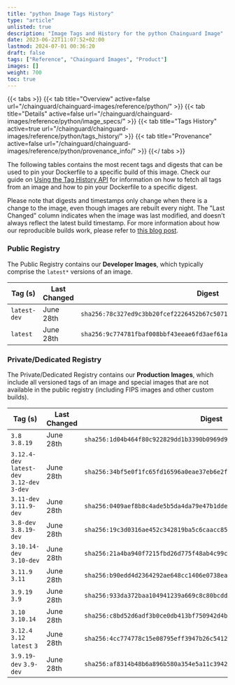 ```yaml
---
title: "python Image Tags History"
type: "article"
unlisted: true
description: "Image Tags and History for the python Chainguard Image"
date: 2023-06-22T11:07:52+02:00
lastmod: 2024-07-01 00:36:20
draft: false
tags: ["Reference", "Chainguard Images", "Product"]
images: []
weight: 700
toc: true
---
```


{{< tabs >}}
{{< tab title="Overview" active=false url="/chainguard/chainguard-images/reference/python/" >}}
{{< tab title="Details" active=false url="/chainguard/chainguard-images/reference/python/image_specs/" >}}
{{< tab title="Tags History" active=true url="/chainguard/chainguard-images/reference/python/tags_history/" >}}
{{< tab title="Provenance" active=false url="/chainguard/chainguard-images/reference/python/provenance_info/" >}}
{{</ tabs >}}

The following tables contains the most recent tags and digests that can be used to pin your Dockerfile to a specific build of this image. Check our guide on [Using the Tag History API](/chainguard/chainguard-images/using-the-tag-history-api/) for information on how to fetch all tags from an image and how to pin your Dockerfile to a specific digest.

Please note that digests and timestamps only change when there is a change to the image, even though images are rebuilt every night. The "Last Changed" column indicates when the image was last modified, and doesn't always reflect the latest build timestamp. For more information about how our reproducible builds work, please refer to [this blog post](https://www.chainguard.dev/unchained/reproducing-chainguards-reproducible-image-builds).

### Public Registry
The Public Registry contains our **Developer Images**, which typically comprise the `latest*` versions of an image.

| Tag (s)       | Last Changed | Digest                                                                    |
|---------------|--------------|---------------------------------------------------------------------------|
|  `latest-dev` | June 28th    | `sha256:78c327ed9c3bb20fcef2226452b67c5071b03e51de35048acce21e4ae319e614` |
|  `latest`     | June 28th    | `sha256:9c774781fbaf008bbf43eeae6fd3aef61aed210b11033415a0fd635d4c684633` |


### Private/Dedicated Registry
The Private/Dedicated Registry contains our **Production Images**, which include all versioned tags of an image and special images that are not available in the public registry (including FIPS images and other custom builds).

| Tag (s)                                       | Last Changed | Digest                                                                    |
|-----------------------------------------------|--------------|---------------------------------------------------------------------------|
|  `3.8` `3.8.19`                               | June 28th    | `sha256:1d04b464f80c922829dd1b3390b0969d9a84b87c9f1c73889e31fc000ec28fb7` |
|  `3.12.4-dev` `latest-dev` `3.12-dev` `3-dev` | June 28th    | `sha256:34bf5e0f1fc65fd16596a0eae37eb6e2f552849dd0241c11b393bbe6379dc253` |
|  `3.11-dev` `3.11.9-dev`                      | June 28th    | `sha256:0409aef8b8c4ade5b5da4da79e47b1dde909371ebf4ca7e88ec61afbd249a157` |
|  `3.8-dev` `3.8.19-dev`                       | June 28th    | `sha256:19c3d0316ae452c342819ba5c6caacc8543818506d95a8021fca1461700a0ea7` |
|  `3.10.14-dev` `3.10-dev`                     | June 28th    | `sha256:21a4ba940f7215fbd26d775f48ab4c99ca260e08d27897cbbcb82e743d956ea4` |
|  `3.11.9` `3.11`                              | June 28th    | `sha256:b90edd4d2364292ae648cc1406e0738ead0324b1b8a89f72b0b8bf9b9aa169d4` |
|  `3.9.19` `3.9`                               | June 28th    | `sha256:933da372baa104941239a669c8c80bcddaf14cfc9fd90d40cb69b5cae808bd5b` |
|  `3.10` `3.10.14`                             | June 28th    | `sha256:c8bd52d6adf3b0ce0db413bf750942d4b492bd5f7290684165455f71bba3452a` |
|  `3.12.4` `3.12` `latest` `3`                 | June 28th    | `sha256:4cc774778c15e08795eff3947b26c5412cdf6eb4ad2b9de24a2a9d319bf16114` |
|  `3.9.19-dev` `3.9-dev`                       | June 28th    | `sha256:af8314b48b6a896b580a354e5a11c39427bdf5e48697278b197cd554f1b8501e` |

